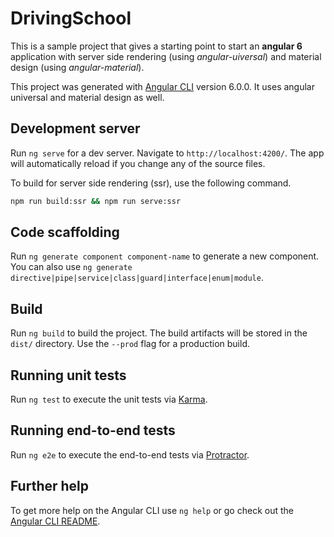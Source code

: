# DrivingSchool

This is a sample project that gives a starting point to start an **angular 6** application with server side rendering (using *angular-uiversal*) and material design (using *angular-material*).

This project was generated with [Angular CLI](https://github.com/angular/angular-cli) version 6.0.0. It uses angular universal and material design as well.

## Development server

Run `ng serve` for a dev server. Navigate to `http://localhost:4200/`. The app will automatically reload if you change any of the source files.

To build for server side rendering (ssr), use the following command.

```bash
npm run build:ssr && npm run serve:ssr
```

## Code scaffolding

Run `ng generate component component-name` to generate a new component. You can also use `ng generate directive|pipe|service|class|guard|interface|enum|module`.

## Build

Run `ng build` to build the project. The build artifacts will be stored in the `dist/` directory. Use the `--prod` flag for a production build.

## Running unit tests

Run `ng test` to execute the unit tests via [Karma](https://karma-runner.github.io).

## Running end-to-end tests

Run `ng e2e` to execute the end-to-end tests via [Protractor](http://www.protractortest.org/).

## Further help

To get more help on the Angular CLI use `ng help` or go check out the [Angular CLI README](https://github.com/angular/angular-cli/blob/master/README.md).
